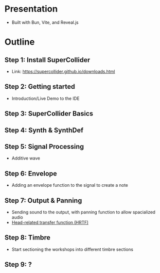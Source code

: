 # Presentation
- Built with Bun, Vite, and Reveal.js

# Outline
## Step 1: Install SuperCollider
- Link: https://supercollider.github.io/downloads.html

## Step 2: Getting started
- Introduction/Live Demo to the IDE

## Step 3: SuperCollider Basics

## Step 4: Synth & SynthDef

## Step 5: Signal Processing
- Additive wave

## Step 6: Envelope
- Adding an envelope function to the signal to create a note

## Step 7: Output & Panning
- Sending sound to the output, with panning function to allow spacialized audio
- [Head-related transfer function (HRTF)](https://en.wikipedia.org/wiki/Head-related_transfer_function)

## Step 8: Timbre
- Start sectioning the workshops into different timbre sections

## Step 9: ?